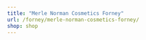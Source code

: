 ```yaml
---
title: "Merle Norman Cosmetics Forney"
url: /forney/merle-norman-cosmetics-forney/
shop: shop
---
```


